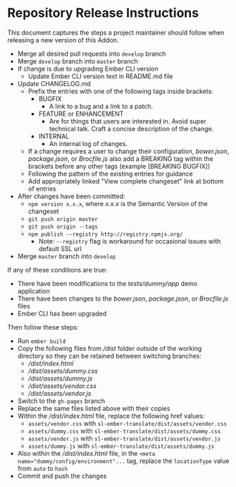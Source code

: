 # Repository Release Instructions

This document captures the steps a project maintainer should follow when releasing a new version of this Addon.

* Merge all desired pull requests into `develop` branch
* Merge `develop` branch into `master` branch
* If change is due to upgrading Ember CLI version
    * Update Ember CLI version text in README.md file
* Update CHANGELOG.md
    * Prefix the entries with one of the following tags inside brackets:
        * BUGFIX
            * A link to a bug and a link to a patch.
        * FEATURE or ENHANCEMENT
            * Are for things that users are interested in. Avoid super technical talk. Craft a concise description of the change.
        * INTERNAL
            * An internal log of changes.
    * If a change requires a user to change their configuration, *bower.json*, *package.json*, or *Brocfile.js* also add a BREAKING tag within the brackets before any other tags (example [BREAKING BUGFIX])
    * Following the pattern of the existing entries for guidance
    * Add appropriately linked "View complete changeset" link at bottom of entries
* After changes have been committed:
    * `npm version x.x.x`, where *x.x.x* is the Semantic Version of the changeset
    * `git push origin master`
    * `git push origin --tags`
    * `npm publish --registry http://registry.npmjs.org/`
        * Note: `--registry` flag is workaround for occasional issues with default SSL url
* Merge `master` branch into `develop`

If any of these conditions are true:

* There have been modifications to the *tests/dummy/app* demo application
* There have been changes to the *bower.json*, *package.json*, or *Brocfile.js* files
* Ember CLI has been upgraded

Then follow these steps:

* Run `ember build`
* Copy the following files from */dist* folder outside of the working directory so they can be retained between switching branches:
    * */dist/index.html*
    * */dist/assets/dummy.css*
    * */dist/assets/dummy.js*
    * */dist/assets/vendor.css*
    * */dist/assets/vendor.js*
* Switch to the `gh-pages` branch
* Replace the same files listed above with their copies
* Within the */dist/index.html* file, replace the following href values:
    * `assets/vendor.css` with `sl-ember-translate/dist/assets/vendor.css`
    * `assets/dummy.css` with `sl-ember-translate/dist/assets/dummy.css`
    * `assets/vendor.js` with `sl-ember-translate/dist/assets/vendor.js`
    * `assets/dummy.js` with `sl-ember-translate/dist/assets/dummy.js`
* Also within the */dist/index.html* file, in the `<meta name="dummy/config/environment"...` tag, replace the `locationType` value from `auto` to `hash`
* Commit and push the changes